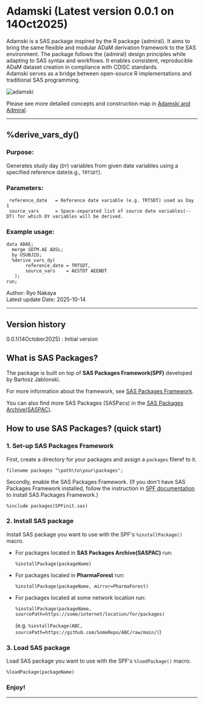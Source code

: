 # Adamski (Latest version 0.0.1 on 14Oct2025)
Adamski is a SAS package inspired by the R package {admiral}. It aims to bring the same flexible and modular ADaM derivation framework to the SAS environment. The package follows the {admiral} design principles while adapting to SAS syntax and workflows. It enables consistent, reproducible ADaM dataset creation in compliance with CDISC standards.  
Adamski serves as a bridge between open-source R implementations and traditional SAS programming.  

![adamski](./adamski_logo_small.png)  

Please see more detailed concepts and construction map in [Adamski and Admiral](./adamski_and_admiral.md).

---

## %derive_vars_dy() 

### Purpose:
   Generates study day (`DY`) variables from given date variables using a specified reference date(e.g., `TRTSDT`). 
   
### Parameters:
~~~sas
 reference_date   = Reference date variable (e.g. TRTSDT) used as Day 1  
 source_vars      = Space-separated list of source date variables(--DT) for which DY variables will be derived.
~~~

### Example usage: 
~~~sas
data ADAE;
  merge SDTM.AE ADSL;
  by USUBJID;
  %derive_vars_dy(
       reference_date = TRTSDT,  
       source_vars    = AESTDT AEENDT  
   );
run;
~~~

 Author:             Ryo Nakaya  
 Latest update Date: 2025-10-14  


---
 
## Version history  
0.0.1(14October2025)	: Initial version

## What is SAS Packages?

The package is built on top of **SAS Packages Framework(SPF)** developed by Bartosz Jablonski.

For more information about the framework, see [SAS Packages Framework](https://github.com/yabwon/SAS_PACKAGES).

You can also find more SAS Packages (SASPacs) in the [SAS Packages Archive(SASPAC)](https://github.com/SASPAC).

## How to use SAS Packages? (quick start)

### 1. Set-up SAS Packages Framework

First, create a directory for your packages and assign a `packages` fileref to it.

~~~~~~~~~~~~~~~~~~~~~~~~~~~~~~~~~~~~~~~~~~~~~~~~~~~~~~~~~~~~~~~~~~~~~~~~~~~~~~~~~~~~~~~~~~sas
filename packages "\path\to\your\packages";
~~~~~~~~~~~~~~~~~~~~~~~~~~~~~~~~~~~~~~~~~~~~~~~~~~~~~~~~~~~~~~~~~~~~~~~~~~~~~~~~~~~~~~~~~~

Secondly, enable the SAS Packages Framework.
(If you don't have SAS Packages Framework installed, follow the instruction in 
[SPF documentation](https://github.com/yabwon/SAS_PACKAGES/tree/main/SPF/Documentation) 
to install SAS Packages Framework.)

~~~~~~~~~~~~~~~~~~~~~~~~~~~~~~~~~~~~~~~~~~~~~~~~~~~~~~~~~~~~~~~~~~~~~~~~~~~~~~~~~~~~~~~~~~sas
%include packages(SPFinit.sas)
~~~~~~~~~~~~~~~~~~~~~~~~~~~~~~~~~~~~~~~~~~~~~~~~~~~~~~~~~~~~~~~~~~~~~~~~~~~~~~~~~~~~~~~~~~


### 2. Install SAS package

Install SAS package you want to use with the SPF's `%installPackage()` macro.

- For packages located in **SAS Packages Archive(SASPAC)** run:
  ~~~~~~~~~~~~~~~~~~~~~~~~~~~~~~~~~~~~~~~~~~~~~~~~~~~~~~~~~~~~~~~~~~~~~~~~~~~~~~~~~~~~~~~~~~sas
  %installPackage(packageName)
  ~~~~~~~~~~~~~~~~~~~~~~~~~~~~~~~~~~~~~~~~~~~~~~~~~~~~~~~~~~~~~~~~~~~~~~~~~~~~~~~~~~~~~~~~~~

- For packages located in **PharmaForest** run:
  ~~~~~~~~~~~~~~~~~~~~~~~~~~~~~~~~~~~~~~~~~~~~~~~~~~~~~~~~~~~~~~~~~~~~~~~~~~~~~~~~~~~~~~~~~~sas
  %installPackage(packageName, mirror=PharmaForest)
  ~~~~~~~~~~~~~~~~~~~~~~~~~~~~~~~~~~~~~~~~~~~~~~~~~~~~~~~~~~~~~~~~~~~~~~~~~~~~~~~~~~~~~~~~~~

- For packages located at some network location run:
  ~~~~~~~~~~~~~~~~~~~~~~~~~~~~~~~~~~~~~~~~~~~~~~~~~~~~~~~~~~~~~~~~~~~~~~~~~~~~~~~~~~~~~~~~~~sas
  %installPackage(packageName, sourcePath=https://some/internet/location/for/packages)
  ~~~~~~~~~~~~~~~~~~~~~~~~~~~~~~~~~~~~~~~~~~~~~~~~~~~~~~~~~~~~~~~~~~~~~~~~~~~~~~~~~~~~~~~~~~
  (e.g. `%installPackage(ABC, sourcePath=https://github.com/SomeRepo/ABC/raw/main/)`)


### 3. Load SAS package

Load SAS package you want to use with the SPF's `%loadPackage()` macro.

~~~~~~~~~~~~~~~~~~~~~~~~~~~~~~~~~~~~~~~~~~~~~~~~~~~~~~~~~~~~~~~~~~~~~~~~~~~~~~~~~~~~~~~~~~sas
%loadPackage(packageName)
~~~~~~~~~~~~~~~~~~~~~~~~~~~~~~~~~~~~~~~~~~~~~~~~~~~~~~~~~~~~~~~~~~~~~~~~~~~~~~~~~~~~~~~~~~


### Enjoy!

---

